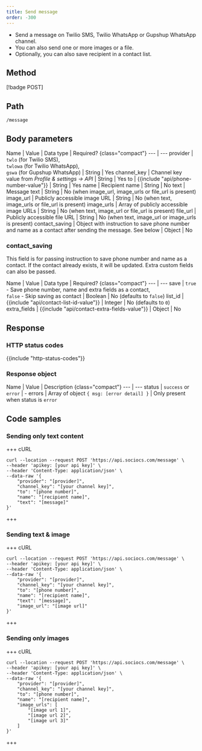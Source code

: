 ```yaml
---
title: Send message
order: -300
---
```


- Send a message on Twilio SMS, Twilio WhatsApp or Gupshup WhatsApp channel.
- You can also send one or more images or a file.
- Optionally, you can also save recipient in a contact list.

## Method

[!badge POST]

## Path

`/message`

## Body parameters

Name | Value | Data type | Required? {class="compact"}
--- | ---
provider | `twlo` (for Twilio SMS), <br />`twlowa` (for Twilio WhatsApp), <br />`gswa` (for Gupshup WhatsApp) | String | Yes
channel_key | Channel key value from *Profile & settings -> API* | String | Yes
to | {{include "api/phone-number-value"}} | String | Yes
name | Recipient name | String | No
text | Message text | String | No (when image_url, image_urls or file_url is present)
image_url | Publicly accessible image URL | String | No (when text, image_urls or file_url is present)
image_urls | Array of publicly accessible image URLs | String | No (when text, image_url or file_url is present)
file_url | Publicly accessible file URL | String | No (when text, image_url or image_urls is present)
contact_saving | Object with instruction to save phone number and name as a contact after sending the message. See below | Object | No

### contact_saving

This field is for passing instruction to save phone number and name as a contact. If the contact already exists, it will be updated. Extra custom fields can also be passed.

Name | Value | Data type | Required? {class="compact"}
--- | ---
save | `true` - Save phone number, name and extra fields as a contact, <br /> `false` - Skip saving as contact | Boolean | No (defaults to `false`)
list_id | {{include "api/contact-list-id-value"}} | Integer | No (defaults to `0`)
extra_fields | {{include "api/contact-extra-fields-value"}} | Object | No

## Response

### HTTP status codes

{{include "http-status-codes"}}

### Response object

Name | Value | Description {class="compact"}
--- | ---
status | `success` or `error` | -
errors | Array of object `{ msg: [error detail] }` | Only present when status is `error`

## Code samples

### Sending only text content

+++ cURL

```shell
curl --location --request POST 'https://api.sociocs.com/message' \
--header 'apikey: [your api key]' \
--header 'Content-Type: application/json' \
--data-raw '{
    "provider": "[provider]",
    "channel_key": "[your channel key]",
    "to": "[phone number]",
    "name": "[recipient name]",
    "text": "[message]"
}'
```

+++

### Sending text & image

+++ cURL

```shell
curl --location --request POST 'https://api.sociocs.com/message' \
--header 'apikey: [your api key]' \
--header 'Content-Type: application/json' \
--data-raw '{
    "provider": "[provider]",
    "channel_key": "[your channel key]",
    "to": "[phone number]",
    "name": "[recipient name]",
    "text": "[message]",
    "image_url": "[image url]"
}'
```

+++

### Sending only images

+++ cURL

```shell
curl --location --request POST 'https://api.sociocs.com/message' \
--header 'apikey: [your api key]' \
--header 'Content-Type: application/json' \
--data-raw '{
    "provider": "[provider]",
    "channel_key": "[your channel key]",
    "to": "[phone number]",
    "name": "[recipient name]",
    "image_urls": [
        "[image url 1]",
        "[image url 2]",
        "[image url 3]"
    ]
}'
```

+++
